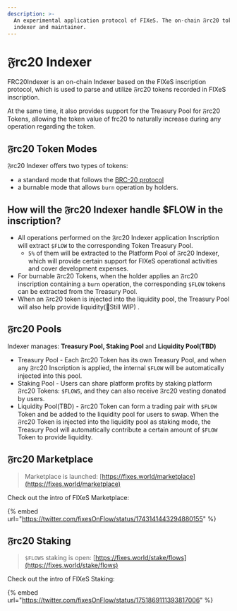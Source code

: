 ```yaml
---
description: >-
  An experimental application protocol of FIXeS. The on-chain 𝔉rc20 token
  indexer and maintainer.
---
```


# 𝔉rc20 Indexer

FRC20Indexer is an on-chain Indexer based on the FIXeS inscription protocol, which is used to parse and utilize 𝔉rc20 tokens recorded in FIXeS inscription.

At the same time, it also provides support for the Treasury Pool for 𝔉rc20 Tokens, allowing the token value of frc20 to naturally increase during any operation regarding the token.

## 𝔉rc20 Token Modes

𝔉rc20 Indexer offers two types of tokens:

* a standard mode that follows the [BRC-20 protocol](https://domo-2.gitbook.io/brc-20-experiment/)
* a burnable mode that allows `burn` operation by holders.

## How will the 𝔉rc20 Indexer handle $FLOW in the inscription?

* All operations performed on the 𝔉rc20 Indexer application Inscription will extract `$FLOW` to the corresponding Token Treasury Pool.
  * `5%` of them will be extracted to the Platform Pool of 𝔉rc20 Indexer, which will provide certain support for FIXeS operational activities and cover development expenses.
* For burnable 𝔉rc20 Tokens, when the holder applies an 𝔉rc20 inscription containing a `burn` operation, the corresponding `$FLOW` tokens can be extracted from the Treasury Pool.
* When an 𝔉rc20 token is injected into the liquidity pool, the Treasury Pool will also help provide liquidity(:construction:Still WIP) .

## 𝔉rc20 Pools

Indexer manages: **Treasury Pool, Staking Pool** and **Liquidity Pool(TBD)**

* Treasury Pool - Each 𝔉rc20 Token has its own Treasury Pool, and when any 𝔉rc20 Inscription is applied, the internal `$FLOW` will be automatically injected into this pool.
* Staking Pool - Users can share platform profits by staking platform 𝔉rc20 Tokens: `$FLOWS`, and they can also receive 𝔉rc20 vesting donated by users.
* Liquidity Pool(TBD) - 𝔉rc20 Token can form a trading pair with `$FLOW` Token and be added to the liquidity pool for users to swap. When the 𝔉rc20 Token is injected into the liquidity pool as staking mode, the Treasury Pool will automatically contribute a certain amount of `$FLOW` Token to provide liquidity.

## 𝔉rc20 Marketplace

> Marketplace is launched: [https://fixes.world/marketplace](https://fixes.world/marketplace)

Check out the intro of FIXeS Marketplace:

{% embed url="https://twitter.com/fixesOnFlow/status/1743141443294880155" %}

## 𝔉rc20 Staking

> `$FLOWS` staking is open: [https://fixes.world/stake/flows](https://fixes.world/stake/flows)

Check out the intro of FIXeS Staking:

{% embed url="https://twitter.com/fixesOnFlow/status/1751869111393817006" %}
